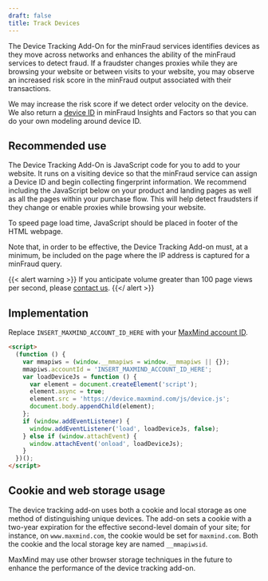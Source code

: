 ```yaml
---
draft: false
title: Track Devices
---
```


The Device Tracking Add-On for the minFraud services identifies devices as they
move across networks and enhances the ability of the minFraud services to detect
fraud. If a fraudster changes proxies while they are browsing your website or
between visits to your website, you may observe an increased risk score in the
minFraud output associated with their transactions.

We may increase the risk score if we detect order velocity on the device. We
also return a
[device ID](/minfraud/api-documentation/responses#schema--response--device__id)
in minFraud Insights and Factors so that you can do your own modeling around
device ID.

## Recommended use

The Device Tracking Add-On is JavaScript code for you to add to your website. It
runs on a visiting device so that the minFraud service can assign a Device ID
and begin collecting fingerprint information. We recommend including the
JavaScript below on your product and landing pages as well as all the pages
within your purchase flow. This will help detect fraudsters if they change or
enable proxies while browsing your website.

To speed page load time, JavaScript should be placed in footer of the HTML
webpage.

Note that, in order to be effective, the Device Tracking Add-on must, at a
minimum, be included on the page where the IP address is captured for a minFraud
query.

{{< alert warning >}} If you anticipate volume greater than 100 page views per
second, please [contact us](https://support.maxmind.com/hc/en-us/requests/new).
{{</ alert >}}

## Implementation

Replace `INSERT_MAXMIND_ACCOUNT_ID_HERE` with your
[MaxMind account ID](https://support.maxmind.com/hc/en-us/articles/4412951066779-Find-my-Account-ID).

```html
<script>
  (function () {
    var mmapiws = (window.__mmapiws = window.__mmapiws || {});
    mmapiws.accountId = 'INSERT_MAXMIND_ACCOUNT_ID_HERE';
    var loadDeviceJs = function () {
      var element = document.createElement('script');
      element.async = true;
      element.src = 'https://device.maxmind.com/js/device.js';
      document.body.appendChild(element);
    };
    if (window.addEventListener) {
      window.addEventListener('load', loadDeviceJs, false);
    } else if (window.attachEvent) {
      window.attachEvent('onload', loadDeviceJs);
    }
  })();
</script>
```

## Cookie and web storage usage

The device tracking add-on uses both a cookie and local storage as one method of
distinguishing unique devices. The add-on sets a cookie with a two-year
expiration for the effective second-level domain of your site; for instance, on
`www.maxmind.com`, the cookie would be set for `maxmind.com`. Both the cookie
and the local storage key are named `__mmapiwsid`.

MaxMind may use other browser storage techniques in the future to enhance the
performance of the device tracking add-on.
